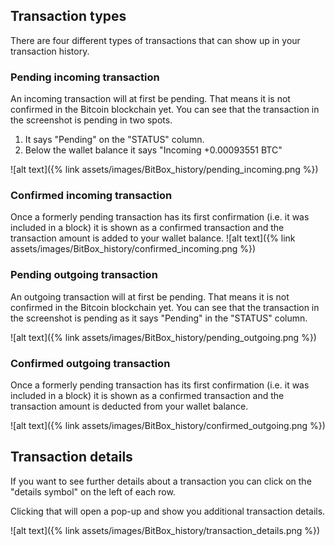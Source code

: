 ## Transaction types
There are four different types of transactions that can show up in your transaction history.

### Pending incoming transaction
An incoming transaction will at first be pending. That means it is not confirmed in the Bitcoin blockchain yet. You can see that the transaction in the screenshot is pending in two spots.

1. It says "Pending" on the "STATUS" column.
2. Below the wallet balance it says "Incoming +0.00093551 BTC"

![alt text]({% link assets/images/BitBox_history/pending_incoming.png %})


### Confirmed incoming transaction
Once a formerly pending transaction has its first confirmation (i.e. it was included in a block) it is shown as a confirmed transaction and the transaction amount is added to your wallet balance.
![alt text]({% link assets/images/BitBox_history/confirmed_incoming.png %})


### Pending outgoing transaction
An outgoing transaction will at first be pending. That means it is not confirmed in the Bitcoin blockchain yet. You can see that the transaction in the screenshot is pending as it says "Pending" in the "STATUS" column.


![alt text]({% link assets/images/BitBox_history/pending_outgoing.png  %})


### Confirmed outgoing transaction
Once a formerly pending transaction has its first confirmation (i.e. it was included in a block) it is shown as a confirmed transaction and the transaction amount is deducted from your wallet balance.

![alt text]({% link assets/images/BitBox_history/confirmed_outgoing.png  %})

## Transaction details
If you want to see further details about a transaction you can click on the "details symbol" on the left of each row.

Clicking that will open a pop-up and show you additional transaction details.

![alt text]({% link assets/images/BitBox_history/transaction_details.png %})
